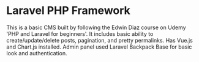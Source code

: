 # Laravel PHP Framework

This is a basic CMS built by following the Edwin Diaz course on Udemy 'PHP and Laravel for beginners'. It includes basic ability to create/update/delete posts, pagination, and pretty permalinks. Has Vue.js and Chart.js installed. Admin panel used Laravel Backpack Base for basic look and authentication. 
